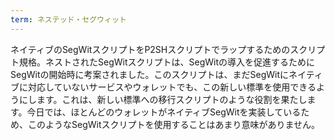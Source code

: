 ```yaml
---
term: ネステッド・セグウィット
---
```

ネイティブのSegWitスクリプトをP2SHスクリプトでラップするためのスクリプト規格。ネストされたSegWitスクリプトは、SegWitの導入を促進するためにSegWitの開始時に考案されました。このスクリプトは、まだSegWitにネイティブに対応していないサービスやウォレットでも、この新しい標準を使用できるようにします。これは、新しい標準への移行スクリプトのような役割を果たします。今日では、ほとんどのウォレットがネイティブSegWitを実装しているため、このようなSegWitスクリプトを使用することはあまり意味がありません。